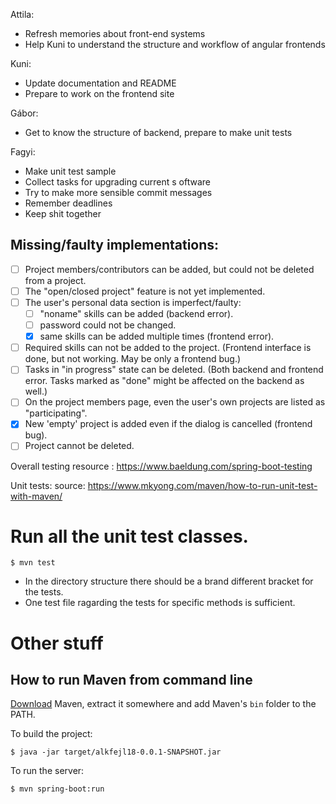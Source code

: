 ﻿Attila:
 - Refresh memories about front-end systems
 - Help Kuni to understand the structure and workflow of angular frontends

Kuni:
 - Update documentation and README
 - Prepare to work on the frontend site

Gábor:
 - Get to know the structure of backend, prepare to make unit tests

Fagyi:
 - Make unit test sample
 - Collect tasks for upgrading current  s oftware
 - Try to make more sensible commit messages
 - Remember deadlines
 - Keep shit together

## Missing/faulty implementations:
 - [ ] Project members/contributors can be added, but could not be deleted from a project.
 - [ ] The "open/closed project" feature is not yet implemented.
 - [ ] The user's personal data section is imperfect/faulty:
    - [ ] "noname" skills can be added (backend error).
    - [ ] password could not be changed.
    - [x] same skills can be added multiple times (frontend error).
 - [ ] Required skills can not be added to the project.
   (Frontend interface is done, but not working. May be only a frontend bug.)
 - [ ] Tasks in "in progress" state can be deleted.
   (Both backend and frontend error. Tasks marked as "done" might be affected on the backend as well.)
 - [ ] On the project members page, even the user's own projects are listed as "participating".
 - [x] New 'empty' project is added even if the dialog is cancelled (frontend bug).
 - [ ] Project cannot be deleted.

Overall testing resource :
https://www.baeldung.com/spring-boot-testing

Unit tests:
source: https://www.mkyong.com/maven/how-to-run-unit-test-with-maven/

# Run all the unit test classes.
```shell
$ mvn test
```

- In the directory structure there should be a brand different bracket for the tests.
- One test file ragarding the tests for specific methods is sufficient. 

# Other stuff

## How to run Maven from command line

[Download](https://maven.apache.org/download.cgi) Maven, extract it somewhere and add Maven's ```bin``` folder to the PATH.

To build the project:

```shell
$ java -jar target/alkfejl18-0.0.1-SNAPSHOT.jar
```

To run the server:

```shell
$ mvn spring-boot:run
```
